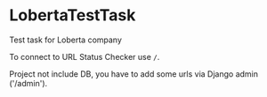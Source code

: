 # LobertaTestTask
Test task for Loberta company

To connect to URL Status Checker use `/`.

Project not include DB, you have to add some urls via Django admin ('/admin').
